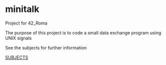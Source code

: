 # minitalk
Project for 42_Roma

The purpose of this project is to code a small data exchange program using UNIX signals

See the subjects for further information

[SUBJECTS](Resources/en.subject.pdf)
